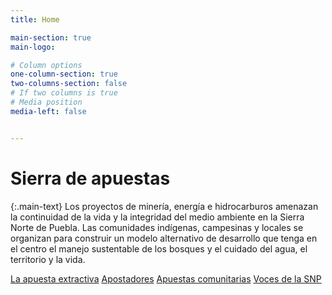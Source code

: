 ```yaml
---
title: Home

main-section: true
main-logo:

# Column options
one-column-section: true
two-columns-section: false
# If two columns is true
# Media position
media-left: false


---
```

# Sierra de apuestas

{:.main-text}
Los proyectos de minería, energía e hidrocarburos amenazan la continuidad de la vida y la integridad del medio ambiente en la Sierra Norte de Puebla. Las comunidades indígenas, campesinas y locales se organizan para construir un modelo alternativo de desarrollo que tenga en el centro el manejo sustentable de los bosques y el cuidado del agua, el territorio y la vida.

[La apuesta extractiva](/extractivos/extractivismo-en-la-snp/)
[Apostadores](/extractivos/dueñas-de-la-sierra/)
[Apuestas comunitarias](/extractivos/alternativas-comunitarias/)
[Voces de la SNP](/extractivos/la-defensa-de-la-snp/)


